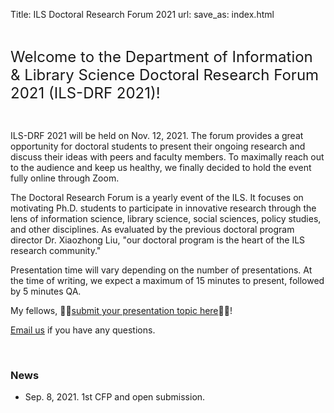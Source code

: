 Title: ILS Doctoral Research Forum 2021
url:
save_as: index.html

<br>

<font size="5">Welcome to the Department of Information & Library Science Doctoral Research Forum 2021 (ILS-DRF 2021)!</font>

<br>

ILS-DRF 2021 will be held on Nov. 12, 2021. The forum provides a great opportunity for doctoral students to present their ongoing research and discuss their ideas with peers and faculty members. To maximally reach out to the audience and keep us healthy, we finally decided to hold the event fully online through Zoom.

<!-- The forum is expected to be held in-person to realize social activities and personal contacts, which are so
important in our professional and scientific lives. All participants are expected to follow
the [IU Community's COVID-19 Guidelines](https://www.iu.edu/covid/index.html) at the conference.
Given the current situation and new virus variants, however, the conference's modality may be switched to online
to be aligned with the policy of IU. -->

The Doctoral Research Forum is a yearly event of the ILS. It focuses on motivating Ph.D. students to participate in innovative research through the lens of information science, library science, social sciences, policy studies, and other disciplines. As evaluated by the previous doctoral program director Dr. Xiaozhong Liu, "our doctoral program is the heart of the ILS research community."

<!-- All submission will be reviewed **by the ILS faculty**(or a faculty-student combined committee? **TBD**).  -->
Presentation time will vary depending on the number of presentations. At the time of writing, we expect a maximum of 15 minutes to present, followed by 5 minutes QA.

<!-- As in previous years, the program of the conference may include a poster session in addition to the main conference.
The poster session hinges on how many participates are willing to attend. So please state if you would like to
present a poster when submitting your abstract. -->

My fellows, 💪💪[submit your presentation topic here](https://forms.gle/JfzJqaDEk3be8oP97)💪💪!


[Email us](mailto:hw56@iu.edu) if you have any questions.

<br>

### News

- Sep. 8, 2021. 1st CFP and open submission.

<br>
